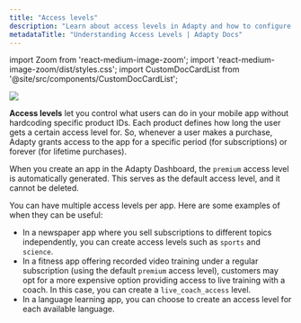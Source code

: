 ```yaml
---
title: "Access levels"
description: "Learn about access levels in Adapty and how to configure them for user management."
metadataTitle: "Understanding Access Levels | Adapty Docs"
---
```


import Zoom from 'react-medium-image-zoom';
import 'react-medium-image-zoom/dist/styles.css';
import CustomDocCardList from '@site/src/components/CustomDocCardList';

<CustomDocCardList />

<Zoom>
  <img src={require('./img/access-level-list.png').default}
  style={{
    border: '1px solid #727272', /* border width and color */
    width: '700px', /* image width */
    display: 'block', /* for alignment */
    margin: '0 auto' /* center alignment */
  }}
/>
</Zoom>

**Access levels** let you control what users can do in your mobile app without hardcoding specific product IDs. Each product defines how long the user gets a certain access level for. So, whenever a user makes a purchase, Adapty grants access to the app for a specific period (for subscriptions) or forever (for lifetime purchases).

When you create an app in the Adapty Dashboard, the `premium` access level is automatically generated. This serves as the default access level, and it cannot be deleted. 

You can have multiple access levels per app. Here are some examples of when they can be useful:

- In a newspaper app where you sell subscriptions to different topics independently, you can create access levels such as `sports` and `science`.
- In a fitness app offering recorded video training under a regular subscription (using the default `premium` access level), customers may opt for a more expensive option providing access to live training with a coach. In this case, you can create a `live_coach_access` level.
- In a language learning app, you can choose to create an access level for each available language.


